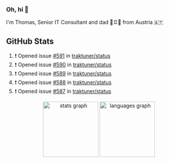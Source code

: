 ### Oh, hi 👋

I'm Thomas, Senior IT Consultant and dad 👶♊️👶 from Austria 🇦🇹

<!--
**traktuner/traktuner** is a ✨ _special_ ✨ repository because its `README.md` (this file) appears on your GitHub profile.

Here are some ideas to get you started:

- 🔭 I’m currently working on ...
- 🌱 I’m currently learning ...
- 👯 I’m looking to collaborate on ...
- 🤔 I’m looking for help with ...
- 💬 Ask me about ...
- 📫 How to reach me: ...
- 😄 Pronouns: ...
- ⚡ Fun fact: ...
-->

</div>

## GitHub Stats
<!--START_SECTION:activity-->
1. ❗ Opened issue [#591](https://github.com/traktuner/status/issues/591) in [traktuner/status](https://github.com/traktuner/status)
2. ❗ Opened issue [#590](https://github.com/traktuner/status/issues/590) in [traktuner/status](https://github.com/traktuner/status)
3. ❗ Opened issue [#589](https://github.com/traktuner/status/issues/589) in [traktuner/status](https://github.com/traktuner/status)
4. ❗ Opened issue [#588](https://github.com/traktuner/status/issues/588) in [traktuner/status](https://github.com/traktuner/status)
5. ❗ Opened issue [#587](https://github.com/traktuner/status/issues/587) in [traktuner/status](https://github.com/traktuner/status)
<!--END_SECTION:activity-->

<div align="center">
  <img src="https://github-readme-stats.vercel.app/api?username=traktuner&hide_title=false&hide_rank=false&show_icons=true&include_all_commits=true&count_private=true&disable_animations=false&theme=dracula&locale=en&hide_border=false&order=1" height="150" alt="stats graph"  />
  <img src="https://github-readme-stats.vercel.app/api/top-langs?username=traktuner&locale=en&hide_title=false&layout=compact&card_width=320&langs_count=5&theme=dracula&hide_border=false&order=2" height="150" alt="languages graph"  />
</div>
